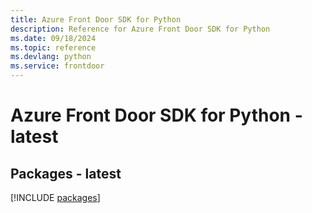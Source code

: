 ```yaml
---
title: Azure Front Door SDK for Python
description: Reference for Azure Front Door SDK for Python
ms.date: 09/18/2024
ms.topic: reference
ms.devlang: python
ms.service: frontdoor
---
```

# Azure Front Door SDK for Python - latest
## Packages - latest
[!INCLUDE [packages](front-door-index.md)]